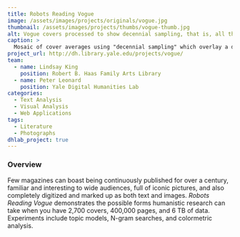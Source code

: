 ```yaml
---
title: Robots Reading Vogue
image: /assets/images/projects/originals/vogue.jpg
thumbnail: /assets/images/projects/thumbs/vogue-thumb.jpg
alt: Vogue covers processed to show decennial sampling, that is, all the covers in one year, every ten years.
caption: >
  Mosaic of cover averages using "decennial sampling" which overlay a decade's worth of covers into one view.
project_url: http://dh.library.yale.edu/projects/vogue/
team:
  - name: Lindsay King
    position: Robert B. Haas Family Arts Library
  - name: Peter Leonard
    position: Yale Digital Humanities Lab
categories:
  - Text Analysis
  - Visual Analysis
  - Web Applications
tags:
  - Literature
  - Photographs
dhlab_project: true
---
```


### Overview

Few magazines can boast being continuously published for over a century, familiar and interesting to wide audiences, full of iconic pictures, and also completely digitized and marked up as both text and images. *Robots Reading Vogue* demonstrates the possible forms humanistic research can take when you have 2,700 covers, 400,000 pages, and 6 TB of data. Experiments include topic models, N-gram searches, and colormetric analysis.
